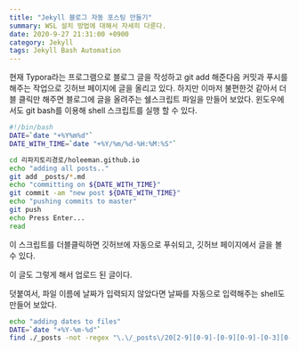 ```yaml
---
title: "Jekyll 블로그 자동 포스팅 만들기"
summary: WSL 설치 방법에 대해서 자세히 다룬다.
date: 2020-9-27 21:31:00 +0900
category: Jekyll
tags: Jekyll Bash Automation
---
```


현재 Typora라는 프로그램으로 블로그 글을 작성하고 git add 해준다음 커밋과 푸시를 해주는 작업으로 깃허브 페이지에 글을 올리고 있다. 하지만 이마저 불편한것 같아서 더블 클릭만 해주면 블로그에 글을 올려주는 쉘스크립트 파일을 만들어 보았다. 윈도우에서도 git bash를 이용해 shell 스크립트를 실행 할 수 있다.

```bash
#!/bin/bash
DATE=`date "+%Y%m%d"`
DATE_WITH_TIME=`date "+%Y/%m/%d-%H:%M:%S"`

cd 리파지토리경로/holeeman.github.io
echo "adding all posts.."
git add _posts/*.md
echo "committing on ${DATE_WITH_TIME}"
git commit -am "new post ${DATE_WITH_TIME}"
echo "pushing commits to master"
git push
echo Press Enter...
read
```

이 스크립트를 더블클릭하면 깃허브에 자동으로 푸쉬되고, 깃허브 페이지에서 글을 볼 수 있다.

이 글도 그렇게 해서 업로드 된 글이다.

덧붙여서, 파일 이름에 날짜가 입력되지 않았다면 날짜를 자동으로 입력해주는 shell도 만들어 보았다.

```bash
echo "adding dates to files"
DATE=`date "+%Y-%m-%d"`
find ./_posts -not -regex "\.\/_posts\/20[2-9][0-9]-[0-9][0-9]-[0-3][0-9]-.*\.md"| grep .md | xargs -I @ basename @ .md | xargs -I @ mv _posts/@.md _posts/${DATE}-@.md
```

